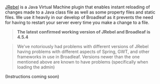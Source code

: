 [JRebel](http://zeroturnaround.com/software/jrebel/) is a Java Virtual Machine plugin that enables instant reloading of changes made to a Java class file as well as some property files and static files. We use it heavily in our develop of Broadleaf as it prevents the need for having to restart your server every time you make a change to a file.

> **The latest confirmed working version of JRebel and Broadleaf is 4.5.4**

> We've notoriously had problems with different versions of JRebel having problems with different aspects of Spring, GWT, and other frameworks in use in Broadleaf. Versions newer than the one mentioned above are known to have problems (specifically when loading the admin)

(Instructions coming soon)

